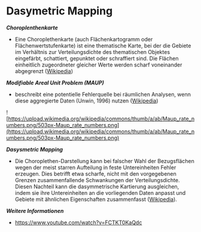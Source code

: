 # Dasymetric Mapping

***Choroplenthenkarte***
- Eine Choroplethenkarte (auch Flächenkartogramm oder Flächenwertstufenkarte) ist eine thematische Karte, bei der die Gebiete im Verhältnis zur Verteilungsdichte des thematischen Objektes eingefärbt, schattiert, gepunktet oder schraffiert sind. Die Flächen einheitlich zugeordneter gleicher Werte werden scharf voneinander abgegrenzt ([Wikipedia](https://de.wikipedia.org/wiki/Choroplethenkarte))

***Modifiable Areal Unit Problem (MAUP)***
- beschreibt eine potentielle Fehlerquelle bei räumlichen Analysen, wenn diese aggregierte Daten (Unwin, 1996) nutzen ([Wikipedia](https://de.wikipedia.org/wiki/MAUP))

![https://upload.wikimedia.org/wikipedia/commons/thumb/a/ab/Maup_rate_numbers.png/503px-Maup_rate_numbers.png](https://upload.wikimedia.org/wikipedia/commons/thumb/a/ab/Maup_rate_numbers.png/503px-Maup_rate_numbers.png)

***Dasysmetric Mapping***
- Die Choroplethen-Darstellung kann bei falscher Wahl der Bezugsflächen wegen der meist starren Aufteilung in feste Untereinheiten Fehler erzeugen. Dies betrifft etwa scharfe, nicht mit den vorgegebenen Grenzen zusammenfallende Schwankungen der Verteilungsdichte. Diesen Nachteil kann die dasymmetrische Kartierung ausgleichen, indem sie ihre Untereinheiten an die vorliegenden Daten anpasst und Gebiete mit ähnlichen Eigenschaften zusammenfasst ([Wikipedia](https://de.wikipedia.org/wiki/MAUP)).

***Weitere Informationen***
- https://www.youtube.com/watch?v=FCTKT0KaQdc
